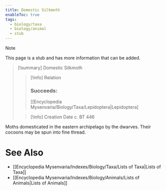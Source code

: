 ```yaml
---
title: Domestic Silkmoth
enableToc: true
tags:
  - biology/taxa
  - biology/animal
  - stub
---
```


> [!note]
> This page is a stub and has more information that can be added.

> [!summary] Domestic Silkmoth
> > [!info] Relation
> > ### Succeeds:
> > [[Encyclopedia Mysenvaria/Biology/Taxa/Lepidoptera|Lepidoptera]
>
> > [!info] Creation Date
> > c. BT 446

Moths domesticated in the eastern archipelago by the dwarves. Their cocoons may be spun into fine thread.

# See Also
- [[Encyclopedia Mysenvaria/Indexes/Biology/Taxa/Lists of Taxa|Lists of Taxa]]
- [[Encyclopedia Mysenvaria/Indexes/Biology/Animals/Lists of Animals|Lists of Animals]]
